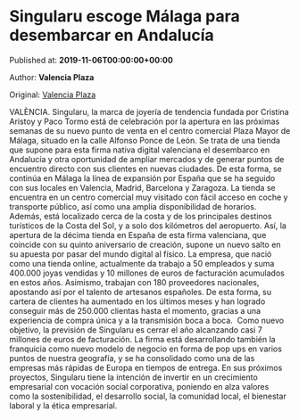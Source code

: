 
# Singularu escoge Málaga para desembarcar en Andalucía

Published at: **2019-11-06T00:00:00+00:00**

Author: **Valencia Plaza**

Original: [Valencia Plaza](https://valenciaplaza.com/singularu-escoge-malaga-para-desembarcar-en-andalucia)

VALÈNCIA. Singularu, la marca de joyería de tendencia fundada por Cristina Aristoy y Paco Tormo está de celebración por la apertura en las próximas semanas de su nuevo punto de venta en el centro comercial Plaza Mayor de Málaga, situado en la calle Alfonso Ponce de León. Se trata de una tienda que supone para esta firma nativa digital valenciana el desembarco en Andalucía y otra oportunidad de ampliar mercados y de generar puntos de encuentro directo con sus clientes en nuevas ciudades. De esta forma, se continúa en Málaga la línea de expansión por España que se ha seguido con sus locales en Valencia, Madrid, Barcelona y Zaragoza.
La tienda se encuentra en un centro comercial muy visitado con fácil acceso en coche y transporte público, así como una amplia disponibilidad de horarios. Además, está localizado cerca de la costa y de los principales destinos turísticos de la Costa del Sol, y a solo dos kilómetros del aeropuerto. Así, la apertura de la décima tienda en España de esta firma valenciana, que coincide con su quinto aniversario de creación, supone un nuevo salto en su apuesta por pasar del mundo digital al físico.
La empresa, que nació como una tienda online, actualmente da trabajo a 50 empleados y suma 400.000 joyas vendidas y 10 millones de euros de facturación acumulados en estos años. Asimismo, trabajan con 180 proveedores nacionales, apostando así por el talento de artesanos españoles. De esta forma, su cartera de clientes ha aumentado en los últimos meses y han logrado conseguir más de 250.000 clientas hasta el momento, gracias a una experiencia de compra única y a la transmisión boca a boca. 
Como nuevo objetivo, la previsión de Singularu es cerrar el año alcanzando casi 7 millones de euros de facturación. La firma está desarrollando también la franquicia como nuevo modelo de negocio en forma de pop ups en varios puntos de nuestra geografía, y se ha consolidado como una de las empresas más rápidas de Europa en tiempos de entrega. En sus próximos proyectos, Singularu tiene la intención de invertir en un crecimiento empresarial con vocación social corporativa, poniendo en alza valores como la sostenibilidad, el desarrollo social, la comunidad local, el bienestar laboral y la ética empresarial. 
